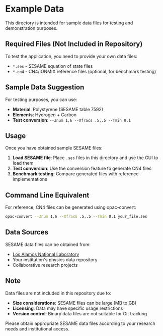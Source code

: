 # Example Data

This directory is intended for sample data files for testing and demonstration purposes.

## Required Files (Not Included in Repository)

To test the application, you need to provide your own data files:

- `*.ses` - SESAME equation of state files
- `*.cn4` - CN4/IONMIX reference files (optional, for benchmark testing)

## Sample Data Suggestion

For testing purposes, you can use:
- **Material**: Polystyrene (SESAME table 7592)
- **Elements**: Hydrogen + Carbon
- **Test conversion**: `--Znum 1,6 --Xfracs .5,.5 --Tmin 0.1`

## Usage

Once you have obtained sample SESAME files:

1. **Load SESAME file**: Place `.ses` files in this directory and use the GUI to load them
2. **Test conversion**: Use the conversion feature to generate CN4 files
3. **Benchmark testing**: Compare generated files with reference implementations

## Command Line Equivalent

For reference, CN4 files can be generated using opac-convert:
```bash
opac-convert --Znum 1,6 --Xfracs .5,.5 --Tmin 0.1 your_file.ses
```

## Data Sources

SESAME data files can be obtained from:
- [Los Alamos National Laboratory](https://www.lanl.gov/projects/data/eos.html)
- Your institution's physics data repository
- Collaborative research projects

## Note

Data files are not included in this repository due to:
- **Size considerations**: SESAME files can be large (MB to GB)
- **Licensing**: Data may have specific usage restrictions
- **Version control**: Binary data files are not suitable for Git tracking

Please obtain appropriate SESAME data files according to your research needs and institutional access.
